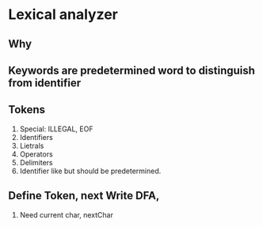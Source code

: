 # Lexical analyzer

## Why


## Keywords are predetermined word to distinguish from identifier


## Tokens
1. Special: ILLEGAL, EOF
2. Identifiers
3. Lietrals
4. Operators
5. Delimiters
6. Identifier like but should be predetermined.  

## Define Token, next Write DFA, 
1. Need current char, nextChar